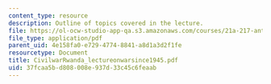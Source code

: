 ```yaml
---
content_type: resource
description: Outline of topics covered in the lecture.
file: https://ol-ocw-studio-app-qa.s3.amazonaws.com/courses/21a-217-anthropology-of-war-and-peace-fall-2004/37fcaa5bd808008e937d33c45c6feaab_CivilwarRwanda_lectureonwarsince1945.pdf
file_type: application/pdf
parent_uid: 4e158fa0-e729-4774-8841-a8d1a3d2f1fe
resourcetype: Document
title: CivilwarRwanda_lectureonwarsince1945.pdf
uid: 37fcaa5b-d808-008e-937d-33c45c6feaab
---
```


